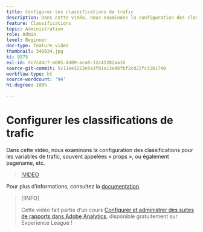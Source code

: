 ```yaml
---
title: Configurer les classifications de trafic
description: Dans cette vidéo, nous examinons la configuration des classifications pour les variables de trafic, souvent appelées « props », ou également pagename, etc.
feature: Classifications
topic: Administration
role: Admin
level: Beginner
doc-type: feature video
thumbnail: 340024.jpg
kt: 9575
exl-id: dc7cd4c7-a085-4d09-aca0-12c41282aa16
source-git-commit: 5c11ee3222e5e3f81a13ed8fbf2cd22fc32b1740
workflow-type: ht
source-wordcount: '94'
ht-degree: 100%

---
```


# Configurer les classifications de trafic

Dans cette vidéo, nous examinons la configuration des classifications pour les variables de trafic, souvent appelées « props », ou également pagename, etc.

>[!VIDEO](https://video.tv.adobe.com/v/340024/?quality=12&learn=on)

Pour plus dʼinformations, consultez la [documentation](https://experienceleague.adobe.com/docs/analytics/admin/admin-tools/traffic-variables/traffic-classifications.html?lang=fr).

>[!INFO]
>
> Cette vidéo fait partie d’un cours [Configurer et administrer des suites de rapports dans Adobe Analytics](https://experienceleague.adobe.com/?recommended=Analytics-A-1-2021.1.administration), disponible gratuitement sur Experience League !